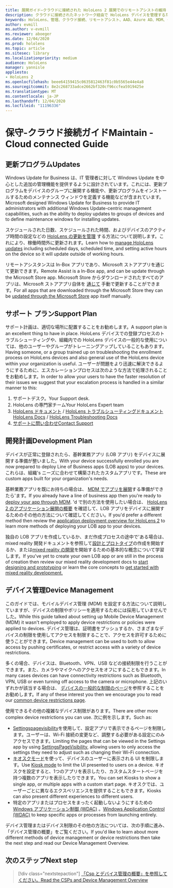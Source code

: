 ```yaml
---
title: 展開ガイド–クラウドに接続された HoloLens 2 展開でのリモートアシストの維持
description: クラウドに接続されたネットワーク経由で HoloLens デバイスを管理するためのヒント
keywords: HoloLens、管理、クラウド接続、リモートアシスト、AAD、Azure AD、MDM、モバイルデバイス管理
author: evmill
ms.author: v-evmill
ms.reviewer: aboeger
ms.date: 12/04/2020
ms.prod: hololens
ms.topic: article
ms.sitesec: library
ms.localizationpriority: medium
audience: HoloLens
manager: yannisle
appliesto:
- HoloLens 2
ms.openlocfilehash: beee64159415c0635812463f81c0b5565e44e4a8
ms.sourcegitcommit: 8e2c268733adce2662bf320cf96ccfea5919425e
ms.translationtype: MT
ms.contentlocale: ja-JP
ms.lasthandoff: 12/04/2020
ms.locfileid: "11196336"
---
```

# <span data-ttu-id="cb20f-104">保守-クラウド接続ガイド</span><span class="sxs-lookup"><span data-stu-id="cb20f-104">Maintain - Cloud connected Guide</span></span>

## <span data-ttu-id="cb20f-105">更新プログラム</span><span class="sxs-lookup"><span data-stu-id="cb20f-105">Updates</span></span>

<span data-ttu-id="cb20f-106">Windows Update for Business は、IT 管理者に対して Windows Update を中心とした追加の管理機能を提供するように設計されています。これには、更新プログラムをデバイスのグループに展開する機能や、更新プログラムをインストールするためのメンテナンス ウィンドウを定義する機能などが含まれています。</span><span class="sxs-lookup"><span data-stu-id="cb20f-106">Microsoft designed Windows Update for Business to provide IT administrators with additional Windows Update-centric management capabilities, such as the ability to deploy updates to groups of devices and to define maintenance windows for installing updates.</span></span>

<span data-ttu-id="cb20f-107">スケジュールされた日数、スケジュールされた時間、およびデバイスのアクティブ時間の設定などの [HoloLens の更新を管理](https://docs.microsoft.com/hololens/hololens-updates) する方法について説明します。これにより、稼働時間外に更新されます。</span><span class="sxs-lookup"><span data-stu-id="cb20f-107">Learn how to [manage HoloLens updates](https://docs.microsoft.com/hololens/hololens-updates) including scheduled days, scheduled time, and setting active hours on the device so it will update outside of working hours.</span></span>

<span data-ttu-id="cb20f-108">リモートアシスタンスは In-Box アプリであり、Microsoft ストアアプリを通じて更新できます。</span><span class="sxs-lookup"><span data-stu-id="cb20f-108">Remote Assist is a In-Box app, and can be update through the Microsoft Store app.</span></span> <span data-ttu-id="cb20f-109">Microsoft Store からダウンロードされたすべてのアプリは、Microsoft ストアアプリ自体を [通じて](https://docs.microsoft.com/hololens/holographic-store-apps#update-apps) 手動で更新することができます。</span><span class="sxs-lookup"><span data-stu-id="cb20f-109">For all apps that are downloaded through the Microsoft Store they can be [updated through the Microsoft Store](https://docs.microsoft.com/hololens/holographic-store-apps#update-apps) app itself manually.</span></span>

## <span data-ttu-id="cb20f-110">サポート プラン</span><span class="sxs-lookup"><span data-stu-id="cb20f-110">Support Plan</span></span>

<span data-ttu-id="cb20f-111">サポート計画は、適切な場所に配置することをお勧めします。</span><span class="sxs-lookup"><span data-stu-id="cb20f-111">A support plan is an excellent thing to have in place.</span></span> <span data-ttu-id="cb20f-112">HoloLens デバイスでの登録プロセスのトラブルシューティングや、組織内での HoloLens デバイスの一般的な使用については、他のユーザーやグループがトレーニングアップしていることもあります。</span><span class="sxs-lookup"><span data-stu-id="cb20f-112">Having someone, or a group trained up on troubleshooting the enrollment process on HoloLens devices and also general use of the HoloLens device within your organization is useful.</span></span> <span data-ttu-id="cb20f-113">ユーザーが問題をより迅速に解決できるようにするために、エスカレーションプロセスは次のような方法で処理されることをお勧めします。</span><span class="sxs-lookup"><span data-stu-id="cb20f-113">In order to allow your users to have the faster resolution of their issues we suggest that your escalation process is handled in a similar manner to this:</span></span>

1. <span data-ttu-id="cb20f-114">サポートデスク。</span><span class="sxs-lookup"><span data-stu-id="cb20f-114">Your Support desk.</span></span>
2. <span data-ttu-id="cb20f-115">HoloLens の専門家チーム</span><span class="sxs-lookup"><span data-stu-id="cb20f-115">Your HoloLens Expert team</span></span>
3. <span data-ttu-id="cb20f-116">[HoloLens ドキュメント](https://docs.microsoft.com/hololens/)  / [HoloLens トラブルシューティングドキュメント](https://docs.microsoft.com/hololens/hololens-troubleshooting)</span><span class="sxs-lookup"><span data-stu-id="cb20f-116">[HoloLens Docs](https://docs.microsoft.com/hololens/) / [HoloLens Troubleshooting Docs](https://docs.microsoft.com/hololens/hololens-troubleshooting)</span></span>
4. [<span data-ttu-id="cb20f-117">サポートに問い合わせ</span><span class="sxs-lookup"><span data-stu-id="cb20f-117">Contact Support</span></span>](https://support.serviceshub.microsoft.com/supportforbusiness/create?sapId=e9391227-fa6d-927b-0fff-f96288631b8f)

## <span data-ttu-id="cb20f-118">開発計画</span><span class="sxs-lookup"><span data-stu-id="cb20f-118">Development Plan</span></span>

<span data-ttu-id="cb20f-119">デバイスが正常に登録されたら、基幹業務アプリ (LOB アプリ) をデバイスに展開する準備が整いました。</span><span class="sxs-lookup"><span data-stu-id="cb20f-119">With your device successfully enrolled you are now prepared to deploy Line of Business apps (LOB apps) to your devices.</span></span> <span data-ttu-id="cb20f-120">これらは、組織&#39;s ニーズに合わせて構築されたカスタムアプリです。</span><span class="sxs-lookup"><span data-stu-id="cb20f-120">These are custom apps built for your organization&#39;s needs.</span></span>

<span data-ttu-id="cb20f-121">基幹業務アプリを既にお持ちの場合は、 [MDM でアプリを展開](https://docs.microsoft.com/hololens/app-deploy-intune)する準備ができたら&#39;ます。</span><span class="sxs-lookup"><span data-stu-id="cb20f-121">If you already have a line of business app then you&#39;re ready to [deploy your app through MDM](https://docs.microsoft.com/hololens/app-deploy-intune).</span></span> <span data-ttu-id="cb20f-122">&#39;d で別の方法を使用したい場合は、 [HoloLens 2 のアプリケーション展開の概要](https://docs.microsoft.com/hololens/app-deploy-overview) を確認して、LOB アプリをデバイスに展開するためのその他の方法について確認してください。</span><span class="sxs-lookup"><span data-stu-id="cb20f-122">If you&#39;d prefer a different method then review the [application deployment overview for HoloLens 2](https://docs.microsoft.com/hololens/app-deploy-overview) to learn more methods of deploying your LOB app to your devices.</span></span>

<span data-ttu-id="cb20f-123">独自の LOB アプリを作成しているか、まだ作成プロセスの途中で&#39;ある場合は、mixed reality 開発ドキュメントを参照して[設計とプロトタイプ](https://docs.microsoft.com/windows/mixed-reality/design/design)の作成を開始するか、または[mixed reality の開発](https://docs.microsoft.com/windows/mixed-reality/discover/get-started-with-mr)を開始するための基本的な概念について学習します。</span><span class="sxs-lookup"><span data-stu-id="cb20f-123">If you&#39;ve yet to create your own LOB app or are still in the process of creation then review our mixed reality development docs to [start designing and prototyping](https://docs.microsoft.com/windows/mixed-reality/design/design) or learn the core concepts to [get started with mixed reality development.](https://docs.microsoft.com/windows/mixed-reality/discover/get-started-with-mr)</span></span>

## <span data-ttu-id="cb20f-124">デバイス管理</span><span class="sxs-lookup"><span data-stu-id="cb20f-124">Device Management</span></span> 

<span data-ttu-id="cb20f-125">このガイドでは、モバイルデバイス管理 (MDM) を設定する方法について説明していますが、デバイスの制限やポリシーを適用するためには採用していませんでした。</span><span class="sxs-lookup"><span data-stu-id="cb20f-125">While this guide talked about setting up Mobile Device Management (MDM) it wasn't employed to apply device restrictions or policies were applied to devices.</span></span> <span data-ttu-id="cb20f-126">デバイス管理は、証明書をプッシュするか、さまざまなデバイスの制限を使用してアクセスを制限することで、アクセスを許可するために使うことができます。</span><span class="sxs-lookup"><span data-stu-id="cb20f-126">Device management can be used to both to allow access by pushing certificates, or restrict access with a variety of device restrictions.</span></span> 

<span data-ttu-id="cb20f-127">多くの場合、デバイスは、Bluetooth、VPN、USB などの接続制限を行うことができます。また、カメラやマイクへのアクセスをオフにすることもできます。</span><span class="sxs-lookup"><span data-stu-id="cb20f-127">In many cases devices can have connectivity restrictions such as Bluetooth, VPN, USB or even turning off access to the camera or microphone.</span></span> <span data-ttu-id="cb20f-128">上記のいずれかが該当する場合は、 [デバイスの一般的な制限のページ](hololens-common-device-restrictions.md)を参照することをお勧めします。</span><span class="sxs-lookup"><span data-stu-id="cb20f-128">If any of these interest you then we encourage you to read our [common device restrictions page](hololens-common-device-restrictions.md).</span></span>

<span data-ttu-id="cb20f-129">使用できるその他の複雑なデバイス制限があります。</span><span class="sxs-lookup"><span data-stu-id="cb20f-129">There are other more complex device restrictions you can use.</span></span> <span data-ttu-id="cb20f-130">次に例を示します。</span><span class="sxs-lookup"><span data-stu-id="cb20f-130">Such as:</span></span>

- <span data-ttu-id="cb20f-131">[Settingspagevisibility](settings-uri-list.md)を使用して、設定アプリで表示できるページを制限します。ユーザーは、Wi-Fi 接続の変更など、調整する必要がある設定にのみアクセスできます。</span><span class="sxs-lookup"><span data-stu-id="cb20f-131">Limiting the pages that can be viewed in the Settings app by using [SettingsPageVisibility](settings-uri-list.md), allowing users to only access the settings they need to adjust such as changing their Wi-Fi connection.</span></span>
- <span data-ttu-id="cb20f-132">[キオスクモード](hololens-kiosk.md)を使って、デバイスのユーザーに表示される UI を制限します。</span><span class="sxs-lookup"><span data-stu-id="cb20f-132">Use [Kiosk mode](hololens-kiosk.md) to limit the UI presented to users on a device.</span></span> <span data-ttu-id="cb20f-133">キオスクを設定すると、1つのアプリを表示したり、カスタムスタートページを持つ複数のアプリを表示したりできます。</span><span class="sxs-lookup"><span data-stu-id="cb20f-133">You can set Kiosks to show a single app, or multiple apps with a custom start page.</span></span> <span data-ttu-id="cb20f-134">キオスクでは、ユーザーごとに異なるエクスペリエンスを提供することもできます。</span><span class="sxs-lookup"><span data-stu-id="cb20f-134">Kiosks can also present different experiences to different users.</span></span>  
- <span data-ttu-id="cb20f-135">特定のアプリまたはプロセスをまったく起動しないようにするための[Windows アプリケーション制御 (WDAC)](windows-defender-application-control-wdac.md) 。</span><span class="sxs-lookup"><span data-stu-id="cb20f-135">[Windows Application Control (WDAC)](windows-defender-application-control-wdac.md) to keep specific apps or processes from launching entirely.</span></span>

<span data-ttu-id="cb20f-136">デバイス管理またはデバイス制限のその他の方法については、次の手順に進み、「デバイス管理の概要」をご覧ください。</span><span class="sxs-lookup"><span data-stu-id="cb20f-136">If you'd like to learn about more different methods of device management or device restrictions then take the next step and read our Device Management Overview.</span></span>

## <span data-ttu-id="cb20f-137">次のステップ</span><span class="sxs-lookup"><span data-stu-id="cb20f-137">Next step</span></span>

> [!div class="nextstepaction"]
> [<span data-ttu-id="cb20f-138">「Csp とデバイス管理の概要」を参照してください。</span><span class="sxs-lookup"><span data-stu-id="cb20f-138">Read the CSPs and Device Management Overview</span></span>](hololens-csp-policy-overview.md)